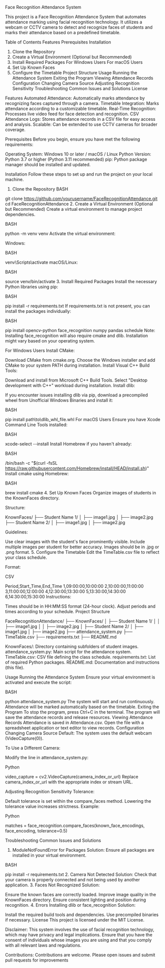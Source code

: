 Face Recognition Attendance System

This project is a Face Recognition Attendance System that automates attendance marking using facial recognition technology. It utilizes a webcam or CCTV camera to detect and recognize faces of students and marks their attendance based on a predefined timetable.

Table of Contents
Features
Prerequisites
Installation
1. Clone the Repository
2. Create a Virtual Environment (Optional but Recommended)
3. Install Required Packages
For Windows Users
For macOS Users
4. Set Up Known Faces
5. Configure the Timetable
Project Structure
Usage
Running the Attendance System
Exiting the Program
Viewing Attendance Records
Configuration
Changing Camera Source
Adjusting Recognition Sensitivity
Troubleshooting
Common Issues and Solutions
License


Features
Automated Attendance: Automatically marks attendance by recognizing faces captured through a camera.
Timetable Integration: Marks attendance according to a customizable timetable.
Real-Time Recognition: Processes live video feed for face detection and recognition.
CSV Attendance Logs: Stores attendance records in a CSV file for easy access and analysis.
Scalable: Can be extended to use CCTV cameras for broader coverage.


Prerequisites
Before you begin, ensure you have met the following requirements:

Operating System: Windows 10 or later / macOS / Linux
Python Version: Python 3.7 or higher (Python 3.11 recommended)
pip: Python package manager should be installed and updated.


Installation
Follow these steps to set up and run the project on your local machine.

1. Clone the Repository
BASH

git clone https://github.com/yourusername/FaceRecognitionAttendance.git
cd FaceRecognitionAttendance
2. Create a Virtual Environment (Optional but Recommended)
Create a virtual environment to manage project dependencies.

BASH

python -m venv venv
Activate the virtual environment:

Windows:

BASH

venv\Scripts\activate
macOS/Linux:

BASH

source venv/bin/activate
3. Install Required Packages
Install the necessary Python libraries using pip:

BASH

pip install -r requirements.txt
If requirements.txt is not present, you can install the packages individually:

BASH

pip install opencv-python face_recognition numpy pandas schedule
Note: Installing face_recognition will also require cmake and dlib. Installation might vary based on your operating system.

For Windows Users
Install CMake:

Download CMake from cmake.org.
Choose the Windows installer and add CMake to your system PATH during installation.
Install Visual C++ Build Tools:

Download and install from Microsoft C++ Build Tools.
Select "Desktop development with C++" workload during installation.
Install dlib:

If you encounter issues installing dlib via pip, download a precompiled wheel from Unofficial Windows Binaries and install it:

BASH

pip install path\to\dlib_whl_file.whl
For macOS Users
Ensure you have Xcode Command Line Tools installed:

BASH

xcode-select --install
Install Homebrew if you haven't already:

BASH

/bin/bash -c "$(curl -fsSL https://raw.githubusercontent.com/Homebrew/install/HEAD/install.sh)"
Install cmake using Homebrew:

BASH

brew install cmake
4. Set Up Known Faces
Organize images of students in the KnownFaces directory.


Structure:


KnownFaces/
├── Student Name 1/
│   ├── image1.jpg
│   ├── image2.jpg
├── Student Name 2/
│   ├── image1.jpg
│   ├── image2.jpg

Guidelines:

Use clear images with the student's face prominently visible.
Include multiple images per student for better accuracy.
Images should be in .jpg or .png format.
5. Configure the Timetable
Edit the TimeTable.csv file to reflect your class schedule.

Format:

CSV

Period,Start_Time,End_Time
1,09:00:00,10:00:00
2,10:00:00,11:00:00
3,11:00:00,12:00:00
4,12:30:00,13:30:00
5,13:30:00,14:30:00
6,14:30:00,15:30:00
Instructions:

Times should be in HH:MM:SS format (24-hour clock).
Adjust periods and times according to your schedule.
Project Structure

FaceRecognitionAttendance/
├── KnownFaces/
│   ├── Student Name 1/
│   │   ├── image1.jpg
│   │   ├── image2.jpg
│   ├── Student Name 2/
│       ├── image1.jpg
│       ├── image2.jpg
├── attendance_system.py
├── TimeTable.csv
├── requirements.txt
├── README.md

KnownFaces/: Directory containing subfolders of student images.
attendance_system.py: Main script for the attendance system.
TimeTable.csv: CSV file defining the class schedule.
requirements.txt: List of required Python packages.
README.md: Documentation and instructions (this file).

Usage
Running the Attendance System
Ensure your virtual environment is activated and execute the script:

BASH

python attendance_system.py
The system will start and run continuously.
Attendance will be marked automatically based on the timetable.
Exiting the Program
To stop the program, press Ctrl+C in the terminal.
The program will save the attendance records and release resources.
Viewing Attendance Records
Attendance is saved in Attendance.csv.
Open the file with a spreadsheet application or text editor to view records.
Configuration
Changing Camera Source
Default: The system uses the default webcam (VideoCapture(0)).

To Use a Different Camera:

Modify the line in attendance_system.py:

Python

video_capture = cv2.VideoCapture(camera_index_or_url)
Replace camera_index_or_url with the appropriate index or stream URL.

Adjusting Recognition Sensitivity
Tolerance:

Default tolerance is set within the compare_faces method.
Lowering the tolerance value increases strictness.
Example:

Python

matches = face_recognition.compare_faces(known_face_encodings, face_encoding, tolerance=0.5)

Troubleshooting
Common Issues and Solutions
1. ModuleNotFoundError for Packages
Solution: Ensure all packages are installed in your virtual environment.

BASH

pip install -r requirements.txt
2. Camera Not Detected
Solution: Check that your camera is properly connected and not being used by another application.
3. Faces Not Recognized
Solution:

Ensure the known faces are correctly loaded.
Improve image quality in the KnownFaces directory.
Ensure consistent lighting and position during recognition.
4. Errors Installing dlib or face_recognition
Solution:

Install the required build tools and dependencies.
Use precompiled binaries if necessary.
License
This project is licensed under the MIT License.

Disclaimer: This system involves the use of facial recognition technology, which may have privacy and legal implications. Ensure that you have the consent of individuals whose images you are using and that you comply with all relevant laws and regulations.

Contributions: Contributions are welcome. Please open issues and submit pull requests for improvements
